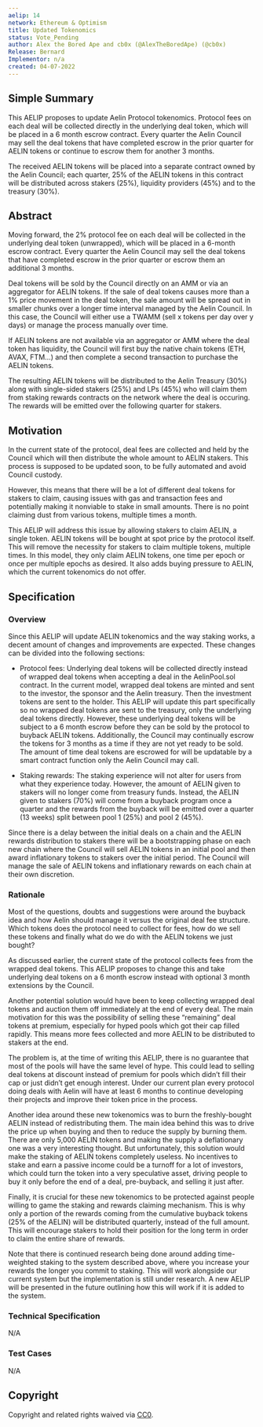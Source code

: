 ```yaml
---
aelip: 14
network: Ethereum & Optimism
title: Updated Tokenomics
status: Vote_Pending
author: Alex the Bored Ape and cb0x (@AlexTheBoredApe) (@cb0x)
Release: Bernard
Implementor: n/a
created: 04-07-2022
---
```


## Simple Summary

<!--"If you can't explain it simply, you don't understand it well enough." Simply describe the outcome the proposed changes intends to achieve. This should be non-technical and accessible to a casual community member.-->

This AELIP proposes to update Aelin Protocol tokenomics. Protocol fees on each deal will be collected directly in the underlying deal token, which will be placed in a 6 month escrow contract. Every quarter the Aelin Council may sell the deal tokens that have completed escrow in the prior quarter for AELIN tokens or continue to escrow them for another 3 months.

The received AELIN tokens will be placed into a separate contract owned by the Aelin Council; each quarter, 25% of the AELIN tokens in this contract will be distributed across stakers (25%), liquidity providers (45%) and to the treasury (30%).

## Abstract

<!--A short (~200 word) description of the proposed change, the abstract should clearly describe the proposed change. This is what *will* be done if the AELIP is implemented, not *why* it should be done or *how* it will be done. If the AELIP proposes deploying a new contract, write, "we propose to deploy a new contract that will do x".-->

Moving forward, the 2% protocol fee on each deal will be collected in the underlying deal token (unwrapped), which will be placed in a 6-month escrow contract. Every quarter the Aelin Council may sell the deal tokens that have completed escrow in the prior quarter or escrow them an additional 3 months.

Deal tokens will be sold by the Council directly on an AMM or via an aggregator for AELIN tokens. If the sale of deal tokens causes more than a 1% price movement in the deal token, the sale amount will be spread out in smaller chunks over a longer time interval managed by the Aelin Council. In this case, the Council will either use a TWAMM (sell x tokens per day over y days) or manage the process manually over time.

If AELIN tokens are not available via an aggregator or AMM where the deal token has liquidity, the Council will first buy the native chain tokens (ETH, AVAX, FTM...) and then complete a second transaction to purchase the AELIN tokens.

The resulting AELIN tokens will be distributed to the Aelin Treasury (30%) along with single-sided stakers (25%) and LPs (45%) who will claim them from staking rewards contracts on the network where the deal is occuring. The rewards will be emitted over the following quarter for stakers.

## Motivation

<!--This is the problem statement. This is the *why* of the AELIP. It should clearly explain *why* the current state of the protocol is inadequate.  It is critical that you explain *why* the change is needed, if the AELIP proposes changing how something is calculated, you must address *why* the current calculation is inaccurate or wrong. This is not the place to describe how the AELIP will address the issue!-->

In the current state of the protocol, deal fees are collected and held by the Council which will then distribute the whole amount to AELIN stakers. This process is supposed to be updated soon, to be fully automated and avoid Council custody.

However, this means that there will be a lot of different deal tokens for stakers to claim, causing issues with gas and transaction fees and potentially making it nonviable to stake in small amounts. There is no point claiming dust from various tokens, multiple times a month.

This AELIP will address this issue by allowing stakers to claim AELIN, a single token. AELIN tokens will be bought at spot price by the protocol itself. This will remove the necessity for stakers to claim multiple tokens, multiple times. In this model, they only claim AELIN tokens, one time per epoch or once per multiple epochs as desired. It also adds buying pressure to AELIN, which the current tokenomics do not offer.

## Specification

### Overview

<!--This is a high-level overview of *how* the AELIP will solve the problem. The overview should clearly describe how the new feature will be implemented.-->

Since this AELIP will update AELIN tokenomics and the way staking works, a decent amount of changes and improvements are expected. These changes can be divided into the following sections:

- Protocol fees: Underlying deal tokens will be collected directly instead of wrapped deal tokens when accepting a deal in the AelinPool.sol contract. In the current model, wrapped deal tokens are minted and sent to the investor, the sponsor and the Aelin treasury. Then the investment tokens are sent to the holder. This AELIP will update this part specifically so no wrapped deal tokens are sent to the treasury, only the underlying deal tokens directly. However, these underlying deal tokens will be subject to a 6 month escrow before they can be sold by the protocol to buyback AELIN tokens. Additionally, the Council may continually escrow the tokens for 3 months as a time if they are not yet ready to be sold. The amount of time deal tokens are escrowed for will be updatable by a smart contract function only the Aelin Council may call.

- Staking rewards: The staking experience will not alter for users from what they experience today. However, the amount of AELIN given to stakers will no longer come from treasury funds. Instead, the AELIN given to stakers (70%) will come from a buyback program once a quarter and the rewards from the buyback will be emitted over a quarter (13 weeks) split between pool 1 (25%) and pool 2 (45%).

Since there is a delay between the initial deals on a chain and the AELIN rewards distribution to stakers there will be a bootstrapping phase on each new chain where the Council will sell AELIN tokens in an initial pool and then award inflationary tokens to stakers over the initial period. The Council will manage the sale of AELIN tokens and inflationary rewards on each chain at their own discretion.

### Rationale

<!--This is where you explain the reasoning behind how you propose to solve the problem. Why did you propose to implement the change in this way, what were the considerations and trade-offs. The rationale fleshes out what motivated the design and why particular design decisions were made. It should describe alternate designs that were considered and related work. The rationale may also provide evidence of consensus within the community, and should discuss important objections or concerns raised during discussion.-->

Most of the questions, doubts and suggestions were around the buyback idea and how Aelin should manage it versus the original deal fee structure. Which tokens does the protocol need to collect for fees, how do we sell these tokens and finally what do we do with the AELIN tokens we just bought?

As discussed earlier, the current state of the protocol collects fees from the wrapped deal tokens. This AELIP proposes to change this and take underlying deal tokens on a 6 month escrow instead with optional 3 month extensions by the Council.

Another potential solution would have been to keep collecting wrapped deal tokens and auction them off immediately at the end of every deal. The main motivation for this was the possibility of selling these “remaining” deal tokens at premium, especially for hyped pools which got their cap filled rapidly. This means more fees collected and more AELIN to be distributed to stakers at the end.

The problem is, at the time of writing this AELIP, there is no guarantee that most of the pools will have the same level of hype. This could lead to selling deal tokens at discount instead of premium for pools which didn’t fill their cap or just didn’t get enough interest. Under our current plan every protocol doing deals with Aelin will have at least 6 months to continue developing their projects and improve their token price in the process.

Another idea around these new tokenomics was to burn the freshly-bought AELIN instead of redistributing them. The main idea behind this was to drive the price up when buying and then to reduce the supply by burning them. There are only 5,000 AELIN tokens and making the supply a deflationary one was a very interesting thought. But unfortunately, this solution would make the staking of AELIN tokens completely useless. No incentives to stake and earn a passive income could be a turnoff for a lot of investors, which could turn the token into a very speculative asset, driving people to buy it only before the end of a deal, pre-buyback, and selling it just after.

Finally, it is crucial for these new tokenomics to be protected against people willing to game the staking and rewards claiming mechanism. This is why only a portion of the rewards coming from the cumulative buyback tokens (25% of the AELIN) will be distributed quarterly, instead of the full amount. This will encourage stakers to hold their position for the long term in order to claim the entire share of rewards.

Note that there is continued research being done around adding time-weighted staking to the system described above, where you increase your rewards the longer you commit to staking. This will work alongside our current system but the implementation is still under research. A new AELIP will be presented in the future outlining how this will work if it is added to the system.

### Technical Specification

<!--The technical specification should outline the public API of the changes proposed. That is, changes to any of the interfaces Synthetix currently exposes or the creations of new ones.-->

N/A

### Test Cases

<!--Test cases for an implementation are mandatory for AELIPs but can be included with the implementation..-->

N/A

## Copyright

Copyright and related rights waived via [CC0](https://creativecommons.org/publicdomain/zero/1.0/).
